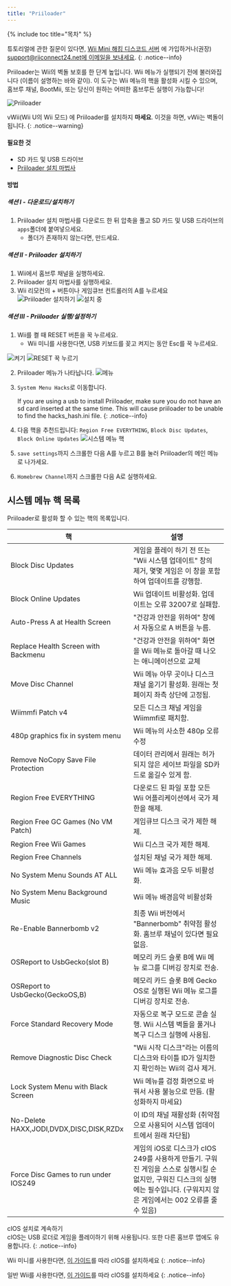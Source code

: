 ```yaml
---
title: "Priiloader"
---
```


{% include toc title="목차" %}

튜토리얼에 관한 질문이 있다면, [Wii Mini 해킹 디스코드 서버](https://discord.gg/rc24) 에 가입하거나(권장) [support@riiconnect24.net에 이메일을 보내세요](mailto:support@riiconnect24.net).
{: .notice--info}

Priiloader는 Wii의 벽돌 보호를 한 단계 높입니다. Wii 메뉴가 실행되기 전에 불러와집니다 (이름이 설명하는 바와 같이). 이 도구는 Wii 메뉴의 핵을 활성화 시킬 수 있으며, 홈브루 채널, BootMii, 또는 당신이 원하는 어떠한 홈브루든 실행이 가능합니다!

![Priiloader](/images/priiloader.jpg)

vWii(Wii U의 Wii 모드) 에 Priiloader를 설치하지 **마세요**. 이것을 하면, vWii는 벽돌이 됩니다.
{: .notice--warning}

#### 필요한 것
* SD 카드 및 USB 드라이브
* [Priiloader 설치 마법사](assets/files/Priiloader_v0_9_1.zip)

#### 방법
##### 섹션 I - 다운로드/설치하기

1. Priiloader 설치 마법사를 다운로드 한 뒤 압축을 풀고 SD 카드 및 USB 드라이브의 `apps`폴더에 붙여넣으세요.
    * 폴더가 존재하지 않는다면, 만드세요.

##### 섹션 II - Priiloader 설치하기

1. Wii에서 홈브루 채널을 실행하세요.
2. Priiloader 설치 마법사를 실행하세요.
3. Wii 리모컨의 + 버튼이나 게임큐브 컨트롤러의 A를 누르세요 ![Priiloader 설치하기](/images/Priiloader/installer.png) ![설치 중](/images/Priiloader/installing.png)

##### 섹션 III - Priiloader 실행/설정하기

1. Wii를 켤 때 RESET 버튼을 꾹 누르세요.
    * Wii 미니를 사용한다면, USB 키보드를 꽂고 켜지는 동안 Esc를 꾹 누르세요.

![켜기](/images/Priiloader/on.jpg) ![RESET 꾹 누르기](/images/Priiloader/reset.jpg)

2. Priiloader 메뉴가 나타납니다. ![메뉴](/images/Priiloader/mainmenu.png)
3. `System Menu Hacks`로 이동합니다.

    If you are using a usb to install Priiloader, make sure you do not have an sd card inserted at the same time. This will cause priiloader to be unable to find the hacks_hash.ini file.
    {: .notice--info}

4. 다음 핵을 추천드립니다: `Region Free EVERYTHING`, `Block Disc Updates`, `Block Online Updates` ![시스템 메뉴 핵](/images/Priiloader/hacks.png)
1. `save settings`까지 스크롤한 다음 A를 누르고 B를 눌러 Priiloader의 메인 메뉴로 나가세요.
1. `Homebrew Channel`까지 스크롤한 다음 A로 실행하세요.

## 시스템 메뉴 핵 목록

Priiloader로 활성화 할 수 있는 핵의 목록입니다.

| 핵                                       | 설명                                                                                                            |
| --------------------------------------- | ------------------------------------------------------------------------------------------------------------- |
| Block Disc Updates                      | 게임을 플레이 하기 전 뜨는 "Wii 시스템 업데이트" 창의 제거, 몇몇 게임은 이 창을 포함하여 업데이트를 강행함.                                             |
| Block Online Updates                    | Wii 업데이트 비활성화. 업데이트는 오류 32007로 실패함.                                                                           |
| Auto-Press A at Health Screen           | "건강과 안전을 위하여" 창에서 자동으로 A 버튼을 누름.                                                                              |
| Replace Health Screen with Backmenu     | "건강과 안전을 위하여" 화면을 Wii 메뉴로 돌아갈 때 나오는 애니메이션으로 교체                                                                |
| Move Disc Channel                       | Wii 메뉴 아무 곳이나 디스크 채널 옮기기 활성화. 원래는 첫 페이지 좌측 상단에 고정됨.                                                           |
| Wiimmfi Patch v4                        | 모든 디스크 채널 게임을 Wiimmfi로 패치함.                                                                                   |
| 480p graphics fix in system menu        | Wii 메뉴의 사소한 480p 오류 수정                                                                                        |
| Remove NoCopy Save File Protection      | 데이터 관리에서 원래는 허가되지 않은 세이브 파일을 SD카드로 옮길수 있게 함.                                                                  |
| Region Free EVERYTHING                  | 다운로드 된 파일 포함 모든 Wii 어플리케이션에서 국가 제한을 해제.                                                                       |
| Region Free GC Games (No VM Patch)      | 게임큐브 디스크 국가 제한 해제.                                                                                            |
| Region Free Wii Games                   | Wii 디스크 국가 제한 해제.                                                                                             |
| Region Free Channels                    | 설치된 채널 국가 제한 해제.                                                                                              |
| No System Menu Sounds AT ALL            | Wii 메뉴 효과음 모두 비활성화.                                                                                           |
| No System Menu Background Music         | Wii 메뉴 배경음악 비활성화                                                                                              |
| Re-Enable Bannerbomb v2                 | 최종 Wii 버전에서 "Bannerbomb" 취약점 활성화. 홈브루 채널이 있다면 필요 없음.                                                          |
| OSReport to UsbGecko(slot B)            | 메모리 카드 슬롯 B에 Wii 메뉴 로그를 디버깅 장치로 전송.                                                                           |
| OSReport to UsbGecko(GeckoOS,B)         | 메모리 카드 슬롯 B에 Gecko OS로 실행된 Wii 메뉴 로그를 디버깅 장치로 전송.                                                             |
| Force Standard Recovery Mode            | 자동으로 복구 모드로 콘솔 실행. Wii 시스템 벽돌을 풀거나 복구 디스크 실행에 사용됨.                                                            |
| Remove Diagnostic Disc Check            | "Wii 시작 디스크"라는 이름의 디스크와 타이틀 ID가 일치한지 확인하는 Wii의 검사 제거.                                                         |
| Lock System Menu with Black Screen      | Wii 메뉴를 검정 화면으로 바꿔서 사용 불능으로 만듬. (활성화하지 마세요)                                                                   |
| No-Delete HAXX,JODI,DVDX,DISC,DISK,RZDx | 이 ID의 채널 재활성화 (취약점으로 사용되어 시스템 업데이트에서 원래 차단됨)                                                                  |
| Force Disc Games to run under IOS249    | 게임의 iOS로 디스크가 cIOS 249를 사용하게 만들기. 구워진 게임을 스스로 실행시킬 순 없지만, 구워진 디스크의 실행에는 필수입니다. (구워지지 않은 게임에서는 002 오류를 줄 수 있음) |


cIOS 설치로 계속하기<br> cIOS는 USB 로더로 게임을 플레이하기 위해 사용됩니다. 또한 다른 홈브루 앱에도 유용합니다.
{: .notice--info}

Wii 미니를 사용한다면, [이 가이드](cios-mini)를 따라 cIOS를 설치하세요
{: .notice--info}

일반 Wii를 사용한다면, [이 가이드](cios)를 따라 cIOS를 설치하세요
{: .notice--info}
